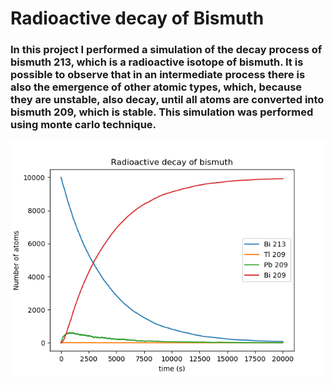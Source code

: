 # Radioactive decay of Bismuth

### In this project I performed a simulation of the decay process of bismuth 213, which is a radioactive isotope of bismuth. It is possible to observe that in an intermediate process there is also the emergence of other atomic types, which, because they are unstable, also decay, until all atoms are converted into bismuth 209, which is stable. This simulation was performed using monte carlo technique.

![Logo do Markdown](img/figure.png)
